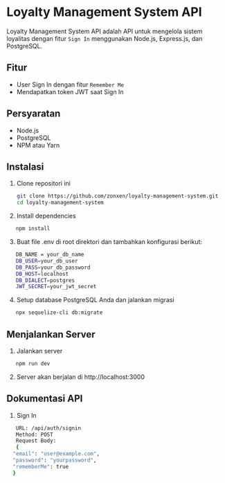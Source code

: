 # Loyalty Management System API

Loyalty Management System API adalah API untuk mengelola sistem loyalitas dengan fitur `Sign In` menggunakan Node.js, Express.js, dan PostgreSQL.

## Fitur

- User Sign In dengan fitur `Remember Me`
- Mendapatkan token JWT saat Sign In

## Persyaratan

- Node.js
- PostgreSQL
- NPM atau Yarn

## Instalasi

1. Clone repositori ini

   ```bash
   git clone https://github.com/zonxen/loyalty-management-system.git
   cd loyalty-management-system

   ```

2. Install dependencies

```bash
   npm install
```

3. Buat file .env di root direktori dan tambahkan konfigurasi berikut:

```bash
   DB_NAME = your_db_name
   DB_USER=your_db_user
   DB_PASS=your_db_password
   DB_HOST=localhost
   DB_DIALECT=postgres
   JWT_SECRET=your_jwt_secret

```

4. Setup database PostgreSQL Anda dan jalankan migrasi

```bash
   npx sequelize-cli db:migrate

```

## Menjalankan Server

1. Jalankan server

```bash
   npm run dev
```

2. Server akan berjalan di http://localhost:3000

## Dokumentasi API

1. Sign In

```bash
   URL: /api/auth/signin
   Method: POST
   Request Body:
   {
  "email": "user@example.com",
  "password": "yourpassword",
  "rememberMe": true
  }

```

